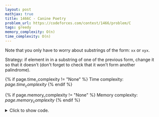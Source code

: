 ```yaml
---
layout: post
mathjax: true
title: 1466C - Canine Poetry
problem_url: https://codeforces.com/contest/1466/problem/C
tags: greedy
memory_complexity: O(n)
time_complexity: O(n)
---
```


Note that you only have to worry about substrings of the form: `xx` or `xyx`.

Strategy: if element in in a substring of one of the previous form, change it
so that it doesn't (don't forget to check that it won't form another
palindrome).


{% if page.time_complexity != "None" %}
Time complexity: ${{ page.time_complexity }}$
{% endif %}

{% if page.memory_complexity != "None" %}
Memory complexity: ${{ page.memory_complexity }}$
{% endif %}

<details>
<summary>
<p style="display:inline">Click to show code.</p>
</summary>
```cpp
{% raw %}
using namespace std;
using ll = long long;
using ii = pair<int, int>;
using vi = vector<int>;
int solve(string s)
{
    int n = (int)(s).size(), ans = 0;
    s += "{{";
    vector<vector<bool>> prohibited(n + 2, vector<bool>(27, false));
    for (int i = 0; i < n; ++i)
    {
        if (prohibited[i][s[i] - 'a'])
        {
            for (int ch = 0; ch < 26; ++ch)
            {
                if (!prohibited[i][ch] and s[i + 1] != (ch + 'a') and
                    s[i + 2] != (ch + 'a'))
                {
                    s[i] = ch + 'a';
                    break;
                }
            }
            ans++;
        }
        prohibited[i + 1][s[i] - 'a'] = prohibited[i + 2][s[i] - 'a'] = true;
    }
    return ans;
}
int main(void)
{
    ios::sync_with_stdio(false), cin.tie(NULL);
    int t;
    cin >> t;
    while (t--)
    {
        string s;
        cin >> s;
        cout << solve(s) << endl;
    }
    return 0;
}

{% endraw %}
```
</details>

